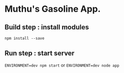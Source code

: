 # Muthu's Gasoline App.

## Build step : install modules
`npm install --save`

## Run step : start server
`ENVIRONMENT=dev npm start` or `ENVIRONMENT=dev node app`
